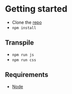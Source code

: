 # Getting started

- Clone the [repo](https://github.com/Beyarz/inspiiired.git)
- `npm install`

## Transpile

- `npm run js`
- `npm run css`

## Requirements

- [Node](https://nodejs.org/en/)
